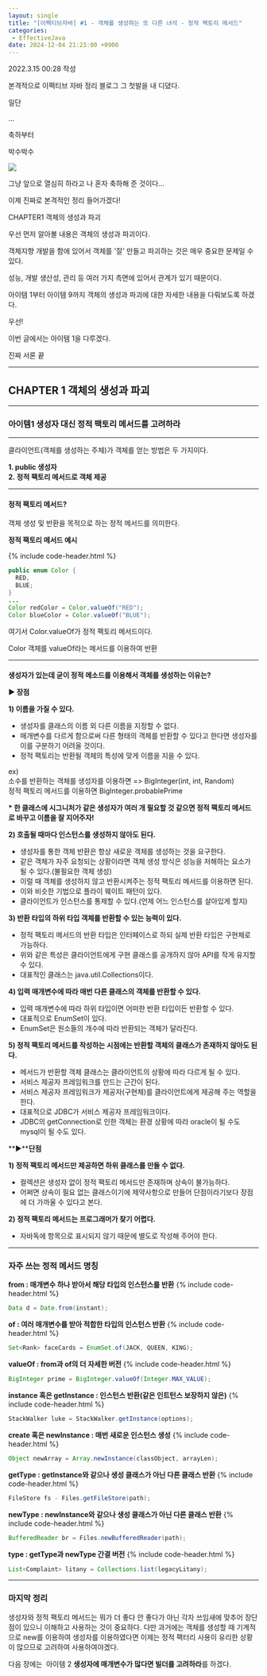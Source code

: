 ```yaml
---
layout: single
title: "[이펙티브자바] #1 - 객체를 생성하는 또 다른 녀석 - 정적 팩토리 메서드"
categories: 
 - EffectiveJava
date: 2024-12-04 21:23:00 +0900
---
```

2022.3.15 00:28 작성

본격적으로 이펙티브 자바 정리 블로그 그 첫발을 내 디뎠다.

일단

...

축하부터 

박수박수

![](https://t1.daumcdn.net/keditor/emoticon/niniz/large/043.gif)

그냥 앞으로 열심히 하라고 나 혼자 축하해 준 것이다...

이제 진짜로 본격적인 정리 들어가겠다!

CHAPTER1 객체의 생성과 파괴

우선 먼저 알아볼 내용은 객체의 생성과 파괴이다. 

객체지향 개발을 함에 있어서 객체를 '잘' 만들고 파괴하는 것은 매우 중요한 문제일 수 있다.

성능, 개발 생산성, 관리 등 여러 가지 측면에 있어서 관계가 있기 때문이다.

아이템 1부터 아이템 9까지 객체의 생성과 파괴에 대한 자세한 내용을 다뤄보도록 하겠다.

우선! 

이번 글에서는 아이템 1을 다루겠다.

진짜 서론 끝

---

## **CHAPTER 1 객체의 생성과 파괴**

---

### **아이템1 생성자 대신 정적 팩토리 메서드를 고려하라**

---

클라이언트(객체를 생성하는 주체)가 객체를 얻는 방법은 두 가지이다.

**1\. public 생성자**  
**2. 정적 팩토리 메서드로 객체 제공**

---

#### **정적 팩토리 메서드?**

객체 생성 및 반환을 목적으로 하는 정적 메서드를 의미한다.

**정적 팩토리 메서드 예시**

{% include code-header.html %}
```java
public enum Color {
  RED,
  BLUE;
}
...
Color redColor = Color.valueOf("RED");
Color blueColor = Color.valueOf("BLUE");
```

여기서 Color.valueOf가 정적 팩토리 메서드이다.

Color 객체를 valueOf라는 메서드를 이용하여 반환  

---

####   
**생성자가 있는데 굳이 정적 메소드를 이용해서 객체를 생성하는 이유는?**

**▶ 장점**

  
**1) 이름을 가질 수 있다.**

-   생성자를 클래스의 이름 외 다른 이름을 지정할 수 없다.
-   매개변수를 다르게 함으로써 다른 형태의 객체를 반환할 수 있다고 한다면 생성자를 이를 구분하기 어려울 것이다.
-   정적 팩토리는 반환될 객체의 특성에 맞게 이름을 지을 수 있다.

ex)  
소수를 반환하는 객체를 생성자를 이용하면 => BigInteger(int, int, Random)  
정적 팩토리 메서드를 이용하면 BigInteger.probablePrime  
  
**\* 한 클래스에 시그니처가 같은 생성자가 여러 개 필요할 것 같으면 정적 팩토리 메서드로 바꾸고 이름을 잘 지어주자!**

**2) 호출될 때마다 인스턴스를 생성하지 않아도 된다.**

-   생성자를 통한 객체 반환은 항상 새로운 객체를 생성하는 것을 요구한다.
-   같은 객체가 자주 요청되는 상황이라면 객체 생성 방식은 성능을 저해하는 요소가 될 수 있다.(불필요한 객체 생성)
-   이럴 때 객체를 생성하지 않고 반환시켜주는 정적 팩토리 메서드를 이용하면 된다.
-   이와 비슷한 기법으로 플라이 웨이트 패턴이 있다.
-   클라이언트가 인스턴스를 통제할 수 있다.(언제 어느 인스턴스를 살아있게 할지)

  
**3) 반환 타입의 하위 타입 객체를 반환할 수 있는 능력이 있다.**

-   정적 팩토리 메서드의 반환 타입은 인터페이스로 하되 실제 반환 타입은 구현체로 가능하다.
-   위와 같은 특성은 클라이언트에게 구현 클래스를 공개하지 않아 API를 작게 유지할 수 있다.
-   대표적인 클래스는 java.util.Collections이다.

  
**4) 입력 매개변수에 따라 매번 다른 클래스의 객체를 반환할 수 있다.**

-   입력 매개변수에 따라 하위 타입이면 어떠한 반환 타입이든 반환할 수 있다.
-   대표적으로 EnumSet이 있다.
-   EnumSet은 원소들의 개수에 따라 반환되는 객체가 달라진다.

  
**5) 정적 팩토리 메서드를 작성하는 시점에는 반환할 객체의 클래스가 존재하지 않아도 된다.**

-   메서드가 반환할 객체 클래스는 클라이언트의 상황에 따라 다르게 될 수 있다.
-   서비스 제공자 프레임워크를 만드는 근간이 된다.
-   서비스 제공자 프레임워크가 제공자(구현체)를 클라이언트에게 제공해 주는 역할을 한다.
-   대표적으로 JDBC가 서비스 제공자 프레임워크이다. 
-   JDBC의 getConnection로 인한 객체는 환경 상황에 따라 oracle이 될 수도 mysql이 될 수도 있다.

**▶****단점**

  
**1) 정적 팩토리 메서드만 제공하면 하위 클래스를 만들 수 없다.**

-   컬렉션은 생성자 없이 정적 팩토리 메서드만 존재하며 상속이 불가능하다.
-   어쩌면 상속이 필요 없는 클래스이기에 제약사항으로 만들어 단점이라기보다 장점에 더 가까울 수 있다고 본다.

**2) 정적 팩토리 메서드는 프로그래머가 찾기 어렵다.** 

-   자바독에 항목으로 표시되지 않기 때문에 별도로 작성해 주어야 한다. 

---

### **자주 쓰는 정적 메서드 명칭**

**from : 매개변수 하나 받아서 해당 타입의 인스턴스를 반환**
{% include code-header.html %}
```java
Data d = Date.from(instant);
```

**of : 여러 매개변수를 받아 적합한 타입의 인스턴스 반환**
{% include code-header.html %}
```java
Set<Rank> faceCards = EnumSet.of(JACK, QUEEN, KING);
```

**valueOf : from과 of의 더 자세한 버전**
{% include code-header.html %}
```java
BigInteger prime = BigInteger.valueOf(Integer.MAX_VALUE);
```

**instance 혹은 getInstance : 인스턴스 반환(같은 인트턴스 보장하지 않은)**
{% include code-header.html %}
```java
StackWalker luke = StackWalker.getInstance(options);
```

**create 혹은 newInstance : 매번 새로운 인스턴스 생성**
{% include code-header.html %}
```java
Object newArray = Array.newInstance(classObject, arrayLen);
```

**getType : getInstance와 같으나 생성 클래스가 아닌 다른 클래스 반환**
{% include code-header.html %}
```java
FileStore fs - Files.getFileStore(path);
```

**newType : newInstance와 같으나 생성 클래스가 아닌 다른 클래스 반환**
{% include code-header.html %}
```java
BufferedReader br = Files.newBufferedReader(path);
```

**type : getType과 newType 간결 버전**
{% include code-header.html %}
```java
List<Complaint> litany = Collections.list(legacyLitany);
```

---

### **마지막 정리**

생성자와 정적 팩토리 메서드는 뭐가 더 좋다 안 좋다가 아닌 각자 쓰임새에 맞추어 장단점이 있으니 이해하고 사용하는 것이 중요하다. 다만 과거에는 객체를 생성할 때 기계적으로 new를 이용하여 생성자를 이용하였다면 이제는 정적 팩터리 사용이 유리한 상황이 많으므로 고려하여 사용하여야겠다.

다음 장에는  아이템 2 **생성자에 매개변수가 많다면 빌더를 고려하라**를 하겠다.